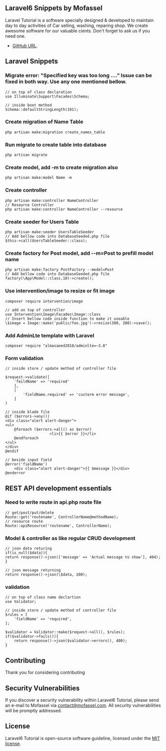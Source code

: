## Laravel6 Snippets by Mofassel

Laravel Tutorial is a software specially designed & developed to maintain day to day activities of Car selling, washing, reparing shop. We create awesome software for our valuable cients. Don't forget to ask us if you need one.

- [GitHub URL](https://github.com/mofasseldotcom/laravel-snippets).

## Laravel Snippets

### Migrate error: "Specified key was too long ...." Issue can be fixed in both way. Use any one mentioned bellow.

    // on top of class declaration
    use Illuminate\Support\Facades\Schema;

    // inside boot method
    Schema::defaultStringLength(191);

### Create migration of Name Table

    php artisan make:migration create_names_table

### Run migrate to create table into database

    php artisan migrate

### Create model, add -m to create migration also

    php artisan make:model Name -m

### Create controller

    php artisan make:controller NameController
    // Resource Controller
    php artisan make:controller NameController --resource

### Create seeder for Users Table

    php artisan make:seeder UsersTableSeeder
    // Add bellow code into DatabaseSeeded.php file
    $this->call(UsersTableSeeder::class);

### Create factory for Post model, add --m=Post to prefill model name

    php artisan make:factory PostFactory --model=Post
    // Add bellow code into DatabaseSeeded.php file
    factory(\App\Model::class,10)->create();

### Use intervention/image to resize or fit image

    composer require intervention/image

    // add on top of controller
    use Intervention\Image\Facades\Image::class
    // Insert bellow code inside function to make it useable
    \$image = Image::make('public/foo.jpg')->resize(300, 200)->save();

### Add AdminLte template with Laravel

    composer require "almasaeed2010/adminlte=~3.0"

### Form validation

    // inside store / update method of controller file

    $request->validate([
    	'feildName' => 'required'
    	],
    	[
    		'fieldName.required' => 'custorm error message',
    	]
    )

    // inside blade file
    @if ($errors->any())
    <div class="alert alert-danger">
    <ul>
    	@foreach ($errors->all() as $error)
    					<li>{{ $error }}</li>
    	@endforeach
    </ul>
    </div>
    @endif

    // beside input field
    @error('fieldName')
    	<div class="alert alert-danger">{{ $message }}</div>
    @enderror

## REST API development essentials

### Need to write route in api.php route file

    // get/post/put/delete
    Route::get('routename', ControllerName@methodName);
    // resource route
    Route::apiResource('routename', ControllerName);

### Model & controller as like regular CRUD development

    // json data returing
    if(is_null($data)){
    return response()->json(['message' => 'Actual message to show'], 404);
    }

    // json message returning
    return response()->json(\$data, 200);

### validation

    // on top of class name declartion
    use Validator;

    // inside store / update method of controller file
    $rules = [
    	'fieldName' => 'required',
    ];

    $validator = Validator::make($request->all(), $rules);
    if($validator->fails()){
    	return response()->json($validator->errors(), 400);
    }

## Contributing

Thank you for considering contributing

## Security Vulnerabilities

If you discover a security vulnerability within Laravel6 Tutorial, please send an e-mail to Mofassel via [contact@mofassel.com](mailto:contact@mofassel.com). All security vulnerabilities will be promptly addressed.

## License

Laravel6 Tutorial is open-source software guideline, licensed under the [MIT license](https://opensource.org/licenses/MIT).
